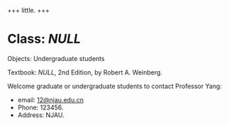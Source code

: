 +++
little.
+++

# Class: *NULL*

Objects: Undergraduate students

Textbook: *NULL*, 2nd Edition, by Robert A. Weinberg.

Welcome graduate or undergraduate students to contact Professor Yang:
* email: <12@njau.edu.cn> 
* Phone: 123456.  
* Address: NJAU. 

